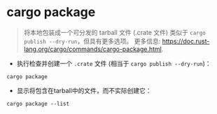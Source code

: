 # cargo package

> 将本地包装成一个可分发的 tarball 文件 (.crate 文件)
> 类似于 `cargo publish --dry-run`，但具有更多选项。
> 更多信息: <https://doc.rust-lang.org/cargo/commands/cargo-package.html>.

- 执行检查并创建一个 `.crate` 文件 (相当于 `cargo publish --dry-run`)：

`cargo package`

- 显示将包含在tarball中的文件，而不实际创建它：

`cargo package --list`
